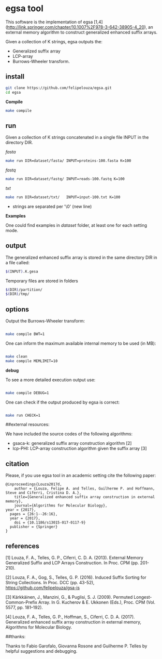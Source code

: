 # egsa tool

This software is the implementation of egsa \[1,4\] (http://link.springer.com/chapter/10.1007%2F978-3-642-38905-4_20), an external memory algorithm to construct generalized enhanced suffix arrays.

Given a collection of K strings, egsa outputs the:

* Generalized suffix array 
* LCP-array 
* Burrows-Wheeler transform.

## install

```sh
git clone https://github.com/felipelouza/egsa.git
cd egsa
```

**Compile**

```sh
make compile 
```

## run

Given a collection of K strings concatenated in a single file INPUT in the directory DIR.

_fasta_
```sh
make run DIR=dataset/fasta/ INPUT=proteins-100.fasta K=100
```

_fastq_
```sh
make run DIR=dataset/fastq/ INPUT=reads-100.fastq K=100
```

_txt_
```sh
make run DIR=dataset/txt/	INPUT=input-100.txt K=100
```
* strings are separated per '\0' (new line)


**Examples**

One could find examples in _dataset_ folder, at least one for each setting mode.


## output

The generalized enhanced suffix array is stored in the same directory DIR in a file called:

```sh
$(INPUT).K.gesa
```

Temporary files are stored in folders 

```sh
$(DIR)/partition/
$(DIR)/tmp/
```

## options

Output the Burrows-Wheeler transform:

```sh

make compile BWT=1

```

One can inform the maximum available internal memory to be used (in MB):

```sh

make clean
make compile MEMLIMIT=10

```

**debug**

To see a more detailed execution output use:

```sh

make compile DEBUG=1

```


One can check if the output produced by egsa is correct:

```sh

make run CHECK=1

```

##external resources:

We have included the source codes of the following algorithms: 

* gsaca-k: generalized suffix array construction algorithm \[2\]
* lcp-PHI: LCP-array construction algorithm given the suffix array \[3\]

## citation

Please, if you use egsa tool in an academic setting cite the following paper:

	@inproceedings{Louza2017d,
		author = {Louza, Felipe A. and Telles, Guilherme P. and Hoffmann, Steve and Ciferri, Cristina D. A.},
		title={Generalized enhanced suffix array construction in external memory},
		journal={Algorithms for Molecular Biology},
   	year = {2017},
	  pages = {26:1--26:16},
	  year = {2017},
		doi = {10.1186/s13015-017-0117-9}
	  publisher = {Springer}
	}

## references

\[1\] Louza, F. A., Telles, G. P., Ciferri, C. D. A. (2013). External Memory Generalized Suffix and LCP Arrays Construction. In Proc. CPM  (pp. 201-210).

\[2\] Louza, F. A., Gog, S., Telles, G. P. (2016). Induced Suffix Sorting for String Collections. In Proc. DCC (pp. 43-52), https://github.com/felipelouza/gsa-is 

\[3\] Kärkkäinen, J., Manzini, G., & Puglisi, S. J. (2009). Permuted Longest-Common-Prefix Array. In G. Kucherov & E. Ukkonen (Eds.), Proc. CPM (Vol. 5577, pp. 181–192).

\[4\] Louza, F. A., Telles, G. P., Hoffman, S., Ciferri, C. D. A. (2017). Generalized enhanced suffix array construction in external memory, Algorithms for Molecular Biology.

##thanks:

Thanks to Fabio Garofalo, Giovanna Rosone and Guilherme P. Telles by helpful suggestions and debugging.


